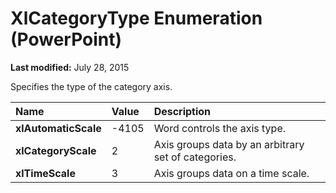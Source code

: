 
# XlCategoryType Enumeration (PowerPoint)

 **Last modified:** July 28, 2015

Specifies the type of the category axis.


|**Name**|**Value**|**Description**|
|:-----|:-----|:-----|
| **xlAutomaticScale**|-4105|Word controls the axis type.|
| **xlCategoryScale**|2|Axis groups data by an arbitrary set of categories.|
| **xlTimeScale**|3|Axis groups data on a time scale.|
